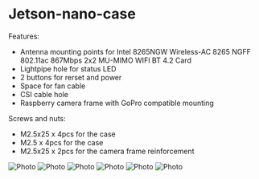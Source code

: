 # Jetson-nano-case

Features:
- Antenna mounting points for Intel 8265NGW Wireless-AC 8265 NGFF 802.11ac 867Mbps 2x2 MU-MIMO WIFI BT 4.2 Card
- Lightpipe hole for status LED
- 2 buttons for rerset and power
- Space for fan cable
- CSI cable hole
- Raspberry camera frame with GoPro compatible mounting

Screws and nuts:
- M2.5x25 x 4pcs for the case
- M2.5 x 4pcs for the case
- M2.5x25 x 2pcs for the camera frame reinforcement


![Photo](/Pictures/Photo_1.png)
![Photo](/Pictures/Photo_2.png)
![Photo](/Pictures/Photo_3.png)
![Photo](/Pictures/Photo_4.png)
![Photo](/Pictures/Photo_5.png)
![Photo](/Pictures/Photo_6.png)

